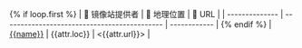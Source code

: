 {% if loop.first %}
| 🏢 镜像站提供者 | 📍 地理位置                                   | 🔗 URL        |
| -------------- | -------------------------------------------- | ------------ |
{% endif %}    | [{{name}}](javascript:prefer\('{{name}}'\);  "点击以设置为优先使用的镜像站") | {{attr.loc}} | <{{attr.url}}> |